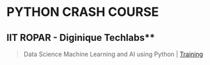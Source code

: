 # PYTHON CRASH COURSE
 
## IIT ROPAR - Diginique Techlabs**

  >Data Science Machine Learning and AI using Python | [Training](https://diginique.com/DT21070034)
